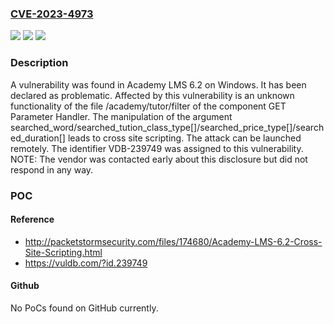 ### [CVE-2023-4973](https://cve.mitre.org/cgi-bin/cvename.cgi?name=CVE-2023-4973)
![](https://img.shields.io/static/v1?label=Product&message=LMS&color=blue)
![](https://img.shields.io/static/v1?label=Version&message=%3D%206.2%20&color=brighgreen)
![](https://img.shields.io/static/v1?label=Vulnerability&message=CWE-79%20Cross%20Site%20Scripting&color=brighgreen)

### Description

A vulnerability was found in Academy LMS 6.2 on Windows. It has been declared as problematic. Affected by this vulnerability is an unknown functionality of the file /academy/tutor/filter of the component GET Parameter Handler. The manipulation of the argument searched_word/searched_tution_class_type[]/searched_price_type[]/searched_duration[] leads to cross site scripting. The attack can be launched remotely. The identifier VDB-239749 was assigned to this vulnerability. NOTE: The vendor was contacted early about this disclosure but did not respond in any way.

### POC

#### Reference
- http://packetstormsecurity.com/files/174680/Academy-LMS-6.2-Cross-Site-Scripting.html
- https://vuldb.com/?id.239749

#### Github
No PoCs found on GitHub currently.

